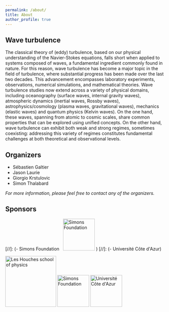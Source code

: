 ```yaml
---
permalink: /about/
title: About
author_profile: true
---
```

## Wave turbulence

The classical theory of (eddy) turbulence, based on our physical understanding of the Navier-Stokes equations, falls short when applied to   systems composed of waves, a fundamental ingredient commonly found in nature. For this reason, wave turbulence has become a major topic in the field of turbulence, where substantial progress has been made over the last two decades.  This advancement encompasses laboratory experiments, observations, numerical simulations, and mathematical theories.
Wave turbulence studies now extend across a variety of physical domains, including 
 oceanography (surface waves, internal gravity waves), atmospheric dynamics (inertial waves, Rossby waves), astrophysics/cosmology (plasma waves, gravitational waves), mechanics (elastic waves) and quantum physics (Kelvin waves). On the one hand, these waves, spanning from atomic to cosmic scales, share common properties that can be explored using unified concepts. On the other hand, wave turbulence can exhibit both weak and strong regimes, sometimes coexisting: addressing this variety of regimes constitutes fundamental challenges at both theoretical and observational levels.


## Organizers

- Sébastien Galtier
- Jason Laurie
- Giorgio Krstulovic
- Simon Thalabard

*For more information, please feel free to contact any of the organizers.*

## Sponsors

[//]: (- Simons Foundation &nbsp; <img src="{{ site.baseurl }}/images/logo_simons.png" alt="Simons Foundation" style="height: 100px" > )
[//]: (- Université Côte d'Azur)

<img src="{{ site.baseurl }}/images/Logos2023.svg" alt="Les Houches school of physics" style="height: 160px" > 

<img src="{{ site.baseurl }}/images/logo_simons.png" alt="Simons Foundation" style="height: 100px" > 

<img src="{{ site.baseurl }}/images/logo_uca.png" alt="Université Côte d'Azur" style="height: 100px" > 

